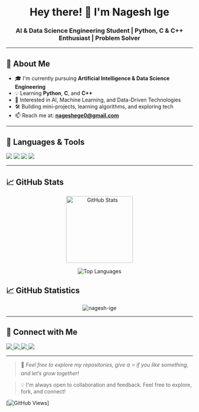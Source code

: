 
<h1 align="center">Hey there! 👋 I'm Nagesh Ige</h1>
<h3 align="center">AI & Data Science Engineering Student | Python, C & C++ Enthusiast | Problem Solver</h3>

---

## 💫 About Me

- 🎓 I'm currently pursuing **Artificial Intelligence & Data Science Engineering**
- 💡 Learning **Python**, **C**, and **C++**
- 🚀 Interested in AI, Machine Learning, and Data-Driven Technologies
- 🛠️ Building mini-projects, learning algorithms, and exploring tech
- 📫 Reach me at: **nageshege0@gmail.com**

---

## 🧰 Languages & Tools

<p>
  <img src="https://img.shields.io/badge/Python-3776AB?style=for-the-badge&logo=python&logoColor=white"/>
  <img src="https://img.shields.io/badge/C-00599C?style=for-the-badge&logo=c&logoColor=white"/>
  <img src="https://img.shields.io/badge/C++-00599C?style=for-the-badge&logo=cplusplus&logoColor=white"/>
  <img src="https://img.shields.io/badge/GitHub-181717?style=for-the-badge&logo=github&logoColor=white"/>
</p>

---

## 📈 GitHub Stats

<p align="center">
  <img src="https://github-readme-stats.vercel.app/api?username=Nagesh-Ige&show_icons=true&theme=tokyonight" alt="GitHub Stats" height="180"/>
</p>

<p align="center">
  <img src="https://github-readme-stats.vercel.app/api/top-langs/?username=Nagesh-Ige&layout=compact&theme=tokyonight" alt="Top Languages"/>
</p>

## 📈 GitHub Statistics


<p align="center">
  <img align="center" src="https://github-readme-streak-stats.herokuapp.com/?user=nagesh-ige&" alt="nagesh-ige" />
</p>


---

## 🔗 Connect with Me

<p>
  <a href="https://www.linkedin.com/in/nagesh-ege-0a8929290" target="_blank">
    <img src="https://img.shields.io/badge/LinkedIn-blue?style=for-the-badge&logo=linkedin&logoColor=white" />
  </a>
  <a href="https://x.com/NageshEge?s=09" target="_blank">
    <img src="https://img.shields.io/badge/Twitter-black?style=for-the-badge&logo=twitter&logoColor=white" />
  </a>
  <a href="https://www.instagram.com/nagesh_ige?igsh=bnF1MnhsZXRmZDJ0" target="_blank">
    <img src="https://img.shields.io/badge/Instagram-E4405F?style=for-the-badge&logo=instagram&logoColor=white" />
  </a>
  <a href="mailto:nageshege0@gmail.com" target="_blank">
    <img src="https://img.shields.io/badge/Gmail-D14836?style=for-the-badge&logo=gmail&logoColor=white" />
  </a>
</p>

---

> 🌟 *Feel free to explore my repositories, give a ⭐ if you like something, and let’s grow together!*

> 💡 I'm always open to collaboration and feedback. Feel free to explore, fork, and connect!

[![GitHub Views](https://komarev.com/ghpvc/?username=Nagesh-Ige&color=red)]
